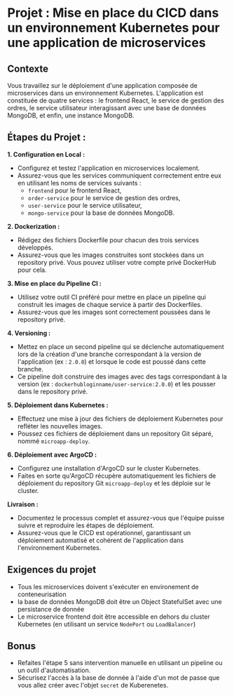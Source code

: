 # Projet : Mise en place du CICD dans un environnement Kubernetes pour une application de microservices

## Contexte

Vous travaillez sur le déploiement d'une application composée de microservices dans un environnement Kubernetes. L'application est constituée de quatre services : le frontend React, le service de gestion des ordres, le service utilisateur interagissant avec une base de données MongoDB, et enfin, une instance MongoDB.

## Étapes du Projet :

**1. Configuration en Local :**

- Configurez et testez l'application en microservices localement.
- Assurez-vous que les services communiquent correctement entre eux en utilisant les noms de services suivants :
  - `frontend` pour le frontend React,
  - `order-service` pour le service de gestion des ordres,
  - `user-service` pour le service utilisateur,
  - `mongo-service` pour la base de données MongoDB.

**2. Dockerization :**

- Rédigez des fichiers Dockerfile pour chacun des trois services développés.
- Assurez-vous que les images construites sont stockées dans un repository privé. Vous pouvez utiliser votre compte privé DockerHub pour cela.

**3. Mise en place du Pipeline CI :**

- Utilisez votre outil CI préféré pour mettre en place un pipeline qui construit les images de chaque service à partir des Dockerfiles.
- Assurez-vous que les images sont correctement poussées dans le repository privé.

**4. Versioning :**

- Mettez en place un second pipeline qui se déclenche automatiquement lors de la création d'une branche correspondant à la version de l'application (ex : `2.0.0`) et lorsque le code est poussé dans cette branche.
- Ce pipeline doit construire des images avec des tags correspondant à la version (ex : `dockerhubloginname/user-service:2.0.0`) et les pousser dans le repository privé.

**5. Déploiement dans Kubernetes :**

- Effectuez une mise à jour des fichiers de déploiement Kubernetes pour refléter les nouvelles images.
- Poussez ces fichiers de déploiement dans un repository Git séparé, nommé `microapp-deploy`.

**6. Déploiement avec ArgoCD :**

- Configurez une installation d'ArgoCD sur le cluster Kubernetes.
- Faites en sorte qu'ArgoCD récupère automatiquement les fichiers de déploiement du repository Git `microapp-deploy` et les déploie sur le cluster.

**Livraison :**

- Documentez le processus complet et assurez-vous que l'équipe puisse suivre et reproduire les étapes de déploiement.
- Assurez-vous que le CICD est opérationnel, garantissant un déploiement automatisé et cohérent de l'application dans l'environnement Kubernetes.

## Exigences du projet

- Tous les microservices doivent s'exécuter en environement de conteneurisation
- la base de données MongoDB doit être un Object StatefulSet avec une persistance de donnée
- Le microservice frontend doit être accessible en dehors du cluster Kubernetes (en utilisant un service `NodePort` ou `LoadBalancer`)

## Bonus

- Refaites l'étape 5 sans intervention manuelle en utilisant un pipeline ou un outil d'automatisation.
- Sécurisez l'accès à la base de donnée à l'aide d'un mot de passe que vous allez créer avec l'objet `secret` de Kuberenetes.
